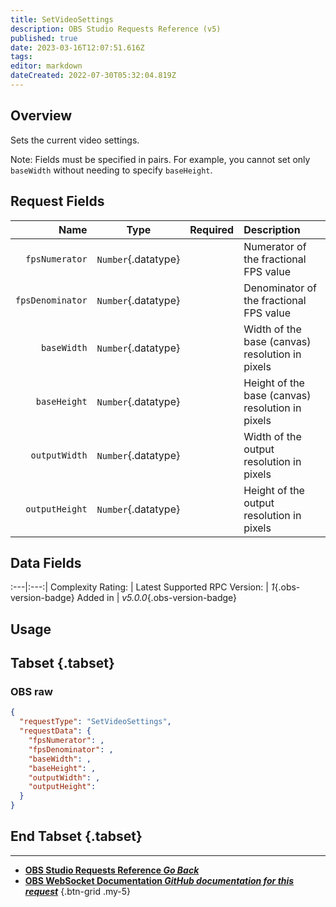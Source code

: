 ```yaml
---
title: SetVideoSettings
description: OBS Studio Requests Reference (v5)
published: true
date: 2023-03-16T12:07:51.616Z
tags: 
editor: markdown
dateCreated: 2022-07-30T05:32:04.819Z
---
```


## Overview
Sets the current video settings.

Note: Fields must be specified in pairs. For example, you cannot set only `baseWidth` without needing to specify `baseHeight`.

## Request Fields
Name | Type | Required| Description |
----:|:----:|:-------:|:------------|
`fpsNumerator` | `Number`{.datatype} | <i class="mdi mdi-close-thick"></i> | Numerator of the fractional FPS value	 | `>= 1`{.datatype}
`fpsDenominator` | `Number`{.datatype} | <i class="mdi mdi-close-thick"></i> | Denominator of the fractional FPS value	 | `>= 1	`{.datatype}
`baseWidth` | `Number`{.datatype} | <i class="mdi mdi-close-thick"></i> | Width of the base (canvas) resolution in pixels	 | `>= 1, <= 4096	`{.datatype}
`baseHeight` | `Number`{.datatype} | <i class="mdi mdi-close-thick"></i> | Height of the base (canvas) resolution in pixels	 | `>= 1, <= 4096	`{.datatype}
`outputWidth` | `Number`{.datatype} | <i class="mdi mdi-close-thick"></i> | Width of the output resolution in pixels	 | `>= 1, <= 4096	`{.datatype}
`outputHeight` | `Number`{.datatype} | <i class="mdi mdi-close-thick"></i> | Height of the output resolution in pixels	 | `>= 1, <= 4096	`{.datatype}

## Data Fields
:---|:---:|
Complexity Rating: | <span class="stars stars--2"></span>
Latest Supported RPC Version: | *1*{.obs-version-badge}
Added in | *v5.0.0*{.obs-version-badge}

## Usage
## Tabset {.tabset}
### OBS raw
```json
{
  "requestType": "SetVideoSettings",
  "requestData": {
    "fpsNumerator": ,
    "fpsDenominator": ,
    "baseWidth": ,
    "baseHeight": ,
    "outputWidth": ,
    "outputHeight": 
  }
}
```
## End Tabset {.tabset}

---

- [<i class="mdi mdi-chevron-left"></i>**OBS Studio Requests Reference *Go Back***](/Broadcasters/OBS/Requests)
- [<i class="mdi mdi-github"></i> **OBS WebSocket Documentation *GitHub documentation for this request***](https://github.com/obsproject/obs-websocket/blob/master/docs/generated/protocol.md#setvideosettings)
{.btn-grid .my-5}
